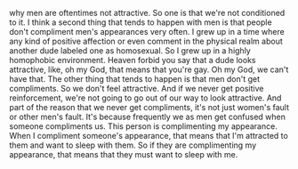  why men are oftentimes not attractive. So one is that we're not conditioned to it. I think a second thing that tends to happen with men is that people don't compliment men's appearances very often. I grew up in a time where any kind of positive affection or even comment in the physical realm about another dude labeled one as homosexual. So I grew up in a highly homophobic environment. Heaven forbid you say that a dude looks attractive, like, oh my God, that means that you're gay. Oh my God, we can't have that. The other thing that tends to happen is that men don't get compliments. So we don't feel attractive. And if we never get positive reinforcement, we're not going to go out of our way to look attractive. And part of the reason that we never get compliments, it's not just women's fault or other men's fault. It's because frequently we as men get confused when someone compliments us. This person is complimenting my appearance. When I compliment someone's appearance, that means that I'm attracted to them and want to sleep with them. So if they are complimenting my appearance, that means that they must want to sleep with me.